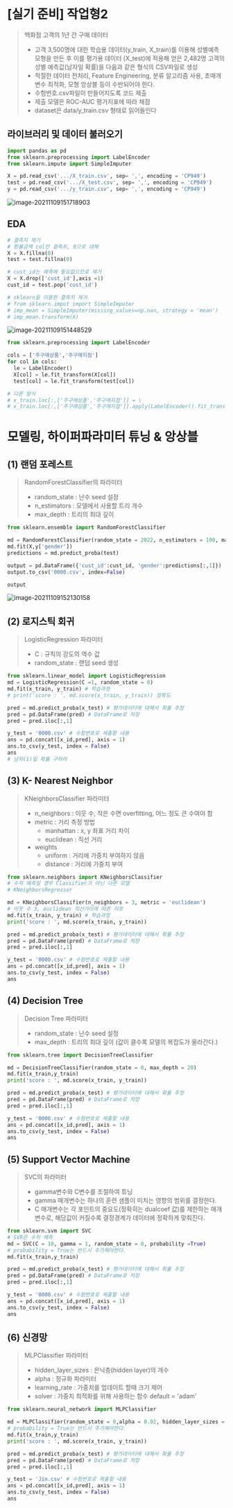 # [실기 준비] 작업형2

> 백화점 고객의 1년 간 구매 데이터
>
> - 고객 3,500명에 대한 학습용 데이터(y_train, X_train)를 이용해 성별예측 모형을 만든 후 이를 평가용 데이터 (X_test)에 적용해 얻은 2,482명 고객의 성별 예측값(남자일 확률)을 다음과 같은 형식의 CSV파일로 생성
> - 적절한 데이터 전처리, Feature Engineering, 분류 알고리즘 사용, 초매개변수 최적화, 모형 앙상블 등이 수반되어야 한다.
> - 수험번호.csv파일이 만들어지도록 코드 제출
> - 제출 모델은 ROC-AUC 평가지표에 따라 채점
> - dataset은 data/y_train.csv 형태로 읽어들인다



## 라이브러리 및 데이터 불러오기

```python
import pandas as pd
from sklearn.preprocessing import LabelEncoder
from sklearn.impute import SimpleImputer

X = pd.read_csv('.../X_train.csv', sep= ',', encoding = 'CP949')
test = pd.read_csv('.../X_test.csv', sep= ',', encoding = 'CP949')
y = pd.read_csv('.../y_train.csv', sep= ',', encoding = 'CP949')
```

![image-20211109151718903](markdown-images/image-20211109151718903.png)



## EDA

```python
# 결측지 제거
# 환불금액 col만 결측치, 0으로 대체
X = X.fillna(0)
test = test.fillna(0)

# cust_id는 예측에 필요없으므로 제거
X = X.drop(['cust_id'],axis =1)
cust_id = test.pop('cust_id')

# sklearn을 이용한 결측치 제거
# from sklearn.imput import SimpleImputer
# imp_mean = SimpleImputer(missing_values=np.nan, strategy = 'mean')
# imp_mean.transform(X)
```

![image-20211109151448529](markdown-images/image-20211109151448529.png)

```python
from sklearn.preprocessing import LabelEncoder

cols = ['주구매상품','주구매지점']
for col in cols:
  le = LabelEncoder()
  X[col] = le.fit_transform(X[col])
  test[col] = le.fit_transform(test[col])

# 다른 방식
# x_train.loc[:,['주구매상품','주구매지점']] = \
# x_train.loc[:,['주구매상품','주구매지점']].apply(LabelEncoder().fit_transform)
```



# 모델링, 하이퍼파라미터 튜닝 & 앙상블



## (1) 랜덤 포레스트

> RandomForestClassifier의 파라미터
>
> - random_state : 난수 seed 설정
> - n_estimators : 모델에서 사용할 트리 개수
> - max_depth : 트리의 최대 깊이

```python
from sklearn.ensemble import RandomForestClassifier

md = RandomForestClassifier(random_state = 2022, n_estimators = 100, max_depth = 10)
md.fit(X,y['gender'])
predictions = md.predict_proba(test)

output = pd.DataFrame({'cust_id':cust_id, 'gender':predictions[:,1]})
output.to_csv('0000.csv', index=False)

output
```

![image-20211109152130158](markdown-images/image-20211109152130158.png)

## (2) 로지스틱 회귀

> LogisticRegression 파라미터
>
> - C : 규칙의 강도의 역수 값
> - random_state : 랜덤 seed 생성

```python
from sklearn.linear_model import LogisticRegression
md = LogisticRegression(C =1, random_state = 0)
md.fit(x_train, y_train) # 학습과정
# print('score : ', md.score(x_train, y_train)) 정확도

pred = md.predict_proba(x_test) # 평가데이터에 대해서 확률 추정
pred = pd.DataFrame(pred) # DataFrame로 저장
pred = pred.iloc[:,1] 

y_test = '0000.csv' # 수험번호로 제출할 내용
ans = pd.concat([x_id,pred], axis = 1)
ans.to_csv(y_test, index = False)
ans
# 남자(1)일 확률 구하라
```



## (3) K- Nearest Neighbor

> KNeighborsClassifier 파라미터
>
> - n_neighbors : 이웃 수, 작은 수면 overfitting, 어느 정도 큰 수여야 함
> - metric : 거리 측정 방법
>   - manhattan : x, y 좌표 거리 차이
>   - euclidean : 직선 거리
> - weights 
>   - uniform : 거리에 가중치 부여하지 않음
>   - distance : 거리에 가중치 부여

```python
from sklearn.neighbors import KNeighborsClassifier
# 수치 예측일 경우 Classifier가 아닌 다른 모델
# KNeighborsRegressor

md = KNeighborsClassifier(n_neighbors = 3, metric = 'euclidean')
# 이웃 수 3, euclidean 직선거리에 따른 이웃
md.fit(x_train, y_train) # 학습과정
print('score : ', md.score(x_train, y_train))

pred = md.predict_proba(x_test) # 평가데이터에 대해서 확률 추정
pred = pd.DataFrame(pred) # DataFrame로 저장
pred = pred.iloc[:,1] 

y_test = '0000.csv' # 수험번호로 제출할 내용
ans = pd.concat([x_id,pred], axis = 1)
ans.to_csv(y_test, index = False)
ans
```



## (4) Decision Tree

> Decision Tree 파라미터 
>
> - random_state : 난수 seed 설정
> - max_depth : 트리의 최대 깊이 (값이 클수록 모델의 복잡도가 올라간다.)

```python
from sklearn.tree import DecisionTreeClassifier

md = DecisionTreeClassifier(random_state = 0, max_depth = 20)
md.fit(x_train,y_train)
print('score : ', md.score(x_train, y_train))

pred = md.predict_proba(x_test) # 평가데이터에 대해서 확률 추정
pred = pd.DataFrame(pred) # DataFrame로 저장
pred = pred.iloc[:,1] 

y_test = '0000.csv' # 수험번호로 제출할 내용
ans = pd.concat([x_id,pred], axis = 1)
ans.to_csv(y_test, index = False)
ans
```



## (5) Support Vector Machine

> SVC의 파라미터
>
> - gamma변수와 C변수를 조절하여 튜닝
> - gamma 매개변수는 하나의 훈련 샘플이 미치는 영향의 범위를 결정한다.
> - C 매개변수는 각 포인트의 중요도(정확히는 dualcoef 값)를 제한하는 매개변수로, 해당값이 커질수록 결정경계가 데이터에 정확하게 맞춰진다.

```python
from sklearn.svm import SVC
# SVR은 수치 예측
md = SVC(C = 10, gamma = 1, random_state = 0, probability =True)
# probability = True는 반드시 추가해야한다.
md.fit(x_train,y_train)

pred = md.predict_proba(x_test) # 평가데이터에 대해서 확률 추정
pred = pd.DataFrame(pred) # DataFrame로 저장
pred = pred.iloc[:,1] 

y_test = '0000.csv' # 수험번호로 제출할 내용
ans = pd.concat([x_id,pred], axis = 1)
ans.to_csv(y_test, index = False)
ans
```



## (6) 신경망

> MLPClassifier 파라미터
>
> - hidden_layer_sizes : 은닉층(hidden layer)의 개수
> - alpha : 정규화 파라미터
> - learning_rate : 가중치를 업데이트 할때 크기 제어
> - solver : 가중치 최적화를 위해 사용하는 함수 default = 'adam'

```python
from sklearn.neural_network import MLPClassifier

md = MLPClassifier(random_state = 0,alpha = 0.02, hidden_layer_sizes = [100])
# probability = True는 반드시 추가해야한다.
md.fit(x_train,y_train)
print('score : ', md.score(x_train, y_train))

pred = md.predict_proba(x_test) # 평가데이터에 대해서 확률 추정
pred = pd.DataFrame(pred) # DataFrame로 저장
pred = pred.iloc[:,1] 

y_test = 'Jin.csv' # 수험번호로 제출할 내용
ans = pd.concat([x_id,pred], axis = 1)
ans.to_csv(y_test, index = False)
ans
```

